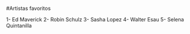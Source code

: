 #Artistas favoritos

1- Ed Maverick
2- Robin Schulz
3- Sasha Lopez
4- Walter Esau
5- Selena Quintanilla